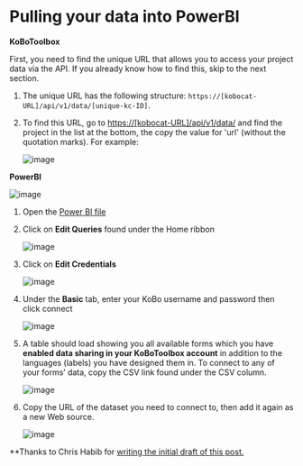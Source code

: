 # Pulling your data into PowerBI

**KoBoToolbox**

First, you need to find the unique URL that allows you to access your project data via the API. If you already know how to find this, skip to the next section. 

1. The unique URL has the following structure: `https://[kobocat-URL]/api/v1/data/[unique-kc-ID]`. 
2. To find this URL, go to [https://[kobocat-URL]/api/v1/data/](https://[kobocat-URL]/api/v1/data/) and find the project in the list at the bottom, the copy the value for 'url' (without the quotation marks). For example: 

    ![image](/images/pulling_data_powerbi/kobo.jpg)

**PowerBI**

![image](/images/pulling_data_powerbi/powerbi.gif)

1. Open the [Power BI file](https://drive.google.com/file/d/1kYUnVjXIU5zFK-Yn43dPqARy-3L8N7xr/view)  

2. Click on **Edit Queries** found under the Home ribbon  

    ![image](/images/pulling_data_powerbi/edit_queries.jpg)

3. Click on **Edit Credentials**

    ![image](/images/pulling_data_powerbi/edit_credentials.jpg)

4. Under the **Basic** tab, enter your KoBo username and password then click connect

    ![image](/images/pulling_data_powerbi/login.jpg)

5. A table should load showing you all available forms which you have **enabled data sharing in your KoBoToolbox account** in addition to the languages (labels) you have designed them in. To connect to any of your forms’ data, copy the CSV link found under the CSV column.

    ![image](/images/pulling_data_powerbi/csv.jpg)

6. Copy the URL of the dataset you need to connect to, then add it again as a new Web source.

    ![image](/images/pulling_data_powerbi/url.gif)


**Thanks to Chris Habib for [writing the initial draft of this post.](https://groups.google.com/forum/#!searchin/kobo-users/Re$3A$20Connecting$20Power$20BI$20to$20KoBo%7Csort:date/kobo-users/K-Iyo7A914E/qy47nkCJCwAJ)
